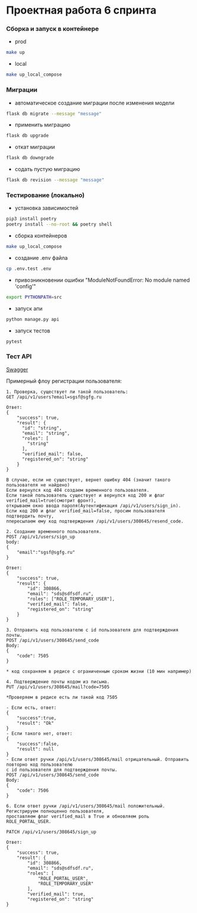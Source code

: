 # Проектная работа 6 спринта

###  Сборка и запуск в контейнере
- prod
```bash
make up
```
- local
```bash
make up_local_compose
```

### Миграции
- автоматическое создание миграции после изменения модели
```bash
flask db migrate --message "message"
```
- применить миграцию
```bash
flask db upgrade
```
- откат миграции
```bash
flask db downgrade
```
- содать пустую миграцию
```bash
flask db revision --message "message"
```

### Тестирование (локально)
- установка зависимостей
```bash
pip3 install poetry
poetry install --no-root && poetry shell
```
- сборка контейнеров
```bash
make up_local_compose
```
- создание .env файла
```bash
cp .env.test .env
```
- привозникновении ошибки "ModuleNotFoundError: No module named 'config'"
```bash
export PYTHONPATH=src
```
- запуск апи
```bash
python manage.py api
```
- запуск тестов
```bash
pytest
```

###  Тест API
[Swagger](http://127.0.0.1:5000/api/swagger)

Примерный флоу регистрации пользователя:
```
1. Проверка, существует ли такой пользователь:
GET /api/v1/users?email=sgsf@sgfg.ru

Ответ:
{
    "success": true,
    "result": {
      "id": "string",
      "email": "string",
      "roles": [
        "string"
      ],
      "verified_mail": false,
      "registered_on": "string"
    }
}

В случае, если не существует, вернет ошибку 404 (значит такого пользователя не найдено)
Если вернулся код 404 создаем временного пользователя.
Если такой пользователь существует и вернулся код 200 и флаг verified_mail=true(смотрит фронт), 
открываем окно ввода пароля(Аутентификация /api/v1/users/sign_in). 
Если код 200 и флаг verified_mail=false, просим пользователя подтвердить почту, 
ппересылаем ему код подтверждения /api/v1/users/308645/resend_code.

2. Создание временного пользователя.
POST /api/v1/users/sign_up
body:
{
    "email":"sgsf@sgfg.ru"
}

Ответ:
{
    "success": true,
    "result": {
        "id": 308866,
        "email": "sds@sdfsdf.ru",
        "roles": ["ROLE_TEMPORARY_USER"],
        "verified_mail": false,
        "registered_on": "string"
    }
}

3. Отправить код пользователю с id пользователя для подтверждения почты.
POST /api/v1/users/308645/send_code
Body:
{
	"code": 7505
}

* код сохраняем в редисе с ограниченным сроком жизни (10 мин например)

4. Подтверждение почты кодом из письма.
PUT /api/v1/users/308645/mail?code=7505

*Проверяем в редисе есть ли такой код 7505

- Если есть, ответ:
{
    "success":true,
    "result": "Ok"
}
- Если такого нет, ответ:
{
    "success":false,
    "result": null
}
- Если ответ ручки /api/v1/users/308645/mail отрицательный. Отправить повторно код пользователю 
с id пользователя для подтверждения почты.
POST /api/v1/users/308645/send_code
Body:
{
	"code": 7506
}

6. Если ответ ручки /api/v1/users/308645/mail положительный. Регистрируем полноценно пользователя, 
проставляем флаг verified_mail в True и обновляем роль ROLE_PORTAL_USER.

PATCH /api/v1/users/308645/sign_up

Ответ:
{
    "success": true,
    "result": {
        "id": 308866,
        "email": "sds@sdfsdf.ru",
        "roles": [
            "ROLE_PORTAL_USER",
            "ROLE_TEMPORARY_USER"
        ],
        "verified_mail": true,
        "registered_on": "string"
}
```
